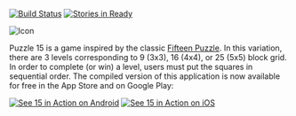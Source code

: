 [![Build Status](https://travis-ci.org/bradyhouse/15.svg?branch=master)](https://travis-ci.org/bradyhouse/15) [![Stories in Ready](https://badge.waffle.io/bradyhouse/15.svg?label=ready&title=Ready)](http://waffle.io/bradyhouse/15)

![Icon](https://lh3.googleusercontent.com/eAZfLewloQtzEWojBtSqBfOOW6qkxJ842AvSggUsf6eHwF5bXnsg0vGEUitY1h0JbQ=w300-rw)

Puzzle 15 is a game inspired by the classic [Fifteen Puzzle](http://mathworld.wolfram.com/15Puzzle.html). In this variation, there are 3 levels corresponding to 9 (3x3), 16 (4x4), or 25 (5x5) block grid. In order to complete (or win) a level, users must put the squares in sequential order. The compiled version of this application is now available for free in the App Store and on Google Play:

[![See 15 in Action on Android](https://www.telerik.com/sfimages/default-source/app-store-buttons/googleplay.png?sfvrsn=2)](https://play.google.com/store/apps/details?id=org.nativescript.puzzle&pcampaignid=MKT-Other-global-all-co-prtnr-py-PartBadge-Mar2515-1)   [![See 15 in Action on iOS](https://www.telerik.com/sfimages/default-source/app-store-buttons/appstore.png?sfvrsn=2)](https://itunes.apple.com/us/app/15-puzzle/id1180443503?mt=8)

